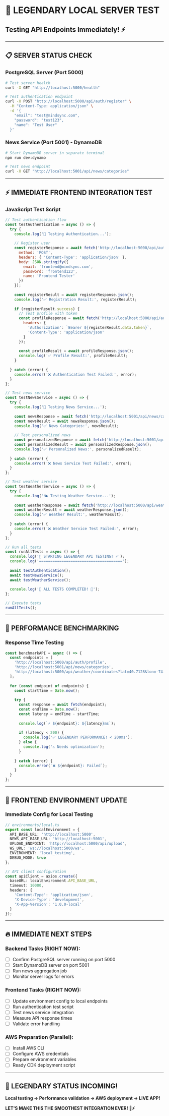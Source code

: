 # 🚀 **LEGENDARY LOCAL SERVER TEST**
## Testing API Endpoints Immediately! ⚡

---

## 📋 **SERVER STATUS CHECK**

### **PostgreSQL Server (Port 5000)**
```bash
# Test server health
curl -X GET "http://localhost:5000/health"

# Test authentication endpoint
curl -X POST "http://localhost:5000/api/auth/register" \
  -H "Content-Type: application/json" \
  -d '{
    "email": "test@mindsync.com",
    "password": "test123",
    "name": "Test User"
  }'
```

### **News Service (Port 5001) - DynamoDB**
```bash
# Start DynamoDB server in separate terminal
npm run dev:dynamo

# Test news endpoint
curl -X GET "http://localhost:5001/api/news/categories"
```

---

## ⚡ **IMMEDIATE FRONTEND INTEGRATION TEST**

### **JavaScript Test Script**
```javascript
// Test authentication flow
const testAuthentication = async () => {
  try {
    console.log('🔐 Testing Authentication...');
    
    // Register user
    const registerResponse = await fetch('http://localhost:5000/api/auth/register', {
      method: 'POST',
      headers: { 'Content-Type': 'application/json' },
      body: JSON.stringify({
        email: 'frontend@mindsync.com',
        password: 'frontend123',
        name: 'Frontend Tester'
      })
    });
    
    const registerResult = await registerResponse.json();
    console.log('✅ Registration Result:', registerResult);
    
    if (registerResult.success) {
      // Test profile with token
      const profileResponse = await fetch('http://localhost:5000/api/auth/profile', {
        headers: { 
          'Authorization': `Bearer ${registerResult.data.token}`,
          'Content-Type': 'application/json'
        }
      });
      
      const profileResult = await profileResponse.json();
      console.log('✅ Profile Result:', profileResult);
    }
    
  } catch (error) {
    console.error('❌ Authentication Test Failed:', error);
  }
};

// Test news service
const testNewsService = async () => {
  try {
    console.log('📰 Testing News Service...');
    
    const newsResponse = await fetch('http://localhost:5001/api/news/categories');
    const newsResult = await newsResponse.json();
    console.log('✅ News Categories:', newsResult);
    
    // Test personalized news
    const personalizedResponse = await fetch('http://localhost:5001/api/news/personalized?mood=happy&limit=5');
    const personalizedResult = await personalizedResponse.json();
    console.log('✅ Personalized News:', personalizedResult);
    
  } catch (error) {
    console.error('❌ News Service Test Failed:', error);
  }
};

// Test weather service
const testWeatherService = async () => {
  try {
    console.log('🌤️ Testing Weather Service...');
    
    const weatherResponse = await fetch('http://localhost:5000/api/weather/New York');
    const weatherResult = await weatherResponse.json();
    console.log('✅ Weather Result:', weatherResult);
    
  } catch (error) {
    console.error('❌ Weather Service Test Failed:', error);
  }
};

// Run all tests
const runAllTests = async () => {
  console.log('🚀 STARTING LEGENDARY API TESTING! ⚡');
  console.log('=====================================');
  
  await testAuthentication();
  await testNewsService();
  await testWeatherService();
  
  console.log('🎉 ALL TESTS COMPLETED! 💪');
};

// Execute tests
runAllTests();
```

---

## 🎯 **PERFORMANCE BENCHMARKING**

### **Response Time Testing**
```javascript
const benchmarkAPI = async () => {
  const endpoints = [
    'http://localhost:5000/api/auth/profile',
    'http://localhost:5001/api/news/categories',
    'http://localhost:5000/api/weather/coordinates?lat=40.7128&lon=-74.0060'
  ];
  
  for (const endpoint of endpoints) {
    const startTime = Date.now();
    
    try {
      const response = await fetch(endpoint);
      const endTime = Date.now();
      const latency = endTime - startTime;
      
      console.log(`⚡ ${endpoint}: ${latency}ms`);
      
      if (latency < 200) {
        console.log('✅ LEGENDARY PERFORMANCE! < 200ms');
      } else {
        console.log('⚠️ Needs optimization');
      }
      
    } catch (error) {
      console.error(`❌ ${endpoint}: Failed`);
    }
  }
};
```

---

## 📱 **FRONTEND ENVIRONMENT UPDATE**

### **Immediate Config for Local Testing**
```typescript
// environments/local.ts
export const localEnvironment = {
  API_BASE_URL: 'http://localhost:5000',
  NEWS_API_BASE_URL: 'http://localhost:5001',
  UPLOAD_ENDPOINT: 'http://localhost:5000/api/upload',
  WS_URL: 'ws://localhost:5000/ws',
  ENVIRONMENT: 'local_testing',
  DEBUG_MODE: true
};

// API client configuration
const apiClient = axios.create({
  baseURL: localEnvironment.API_BASE_URL,
  timeout: 10000,
  headers: {
    'Content-Type': 'application/json',
    'X-Device-Type': 'development',
    'X-App-Version': '1.0.0-local'
  }
});
```

---

## 🔥 **IMMEDIATE NEXT STEPS**

### **Backend Tasks (RIGHT NOW):**
- [ ] Confirm PostgreSQL server running on port 5000
- [ ] Start DynamoDB server on port 5001
- [ ] Run news aggregation job
- [ ] Monitor server logs for errors

### **Frontend Tasks (RIGHT NOW):**
- [ ] Update environment config to local endpoints
- [ ] Run authentication test script
- [ ] Test news service integration
- [ ] Measure API response times
- [ ] Validate error handling

### **AWS Preparation (Parallel):**
- [ ] Install AWS CLI
- [ ] Configure AWS credentials
- [ ] Prepare environment variables
- [ ] Ready CDK deployment script

---

## 💪 **LEGENDARY STATUS INCOMING!**

**Local testing → Performance validation → AWS deployment → LIVE APP!**

**LET'S MAKE THIS THE SMOOTHEST INTEGRATION EVER! 🚀⚡**
